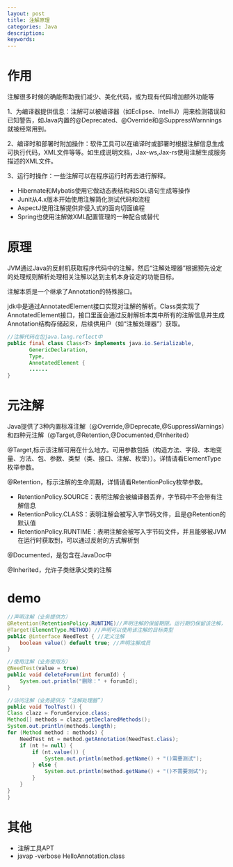 ```yaml
---
layout: post
title: 注解原理
categories: Java
description: 
keywords: 
---
```



# 作用

注解很多时候的确能帮助我们减少、美化代码，或为现有代码增加额外功能等

1、为编译器提供信息：注解可以被编译器（如Eclipse、IntelliJ）用来检测错误和已知警告，如Java内置的@Deprecated、@Override和@SuppressWarnnings就被经常用到。

2、编译时和部署时附加操作：软件工具可以在编译时或部署时根据注解信息生成可执行代码，XML文件等等。如生成说明文档，Jax-ws,Jax-rs使用注解生成服务描述的XML文件。

3、运行时操作：一些注解可以在程序运行时再去进行解释。
- Hibernate和Mybatis使用它做动态表结构和SQL语句生成等操作
- Junit从4.x版本开始使用注解简化测试代码和流程
- AspectJ使用注解提供非侵入式的面向切面编程
- Spring也使用注解做XML配置管理的一种配合或替代



# 原理

JVM通过Java的反射机获取程序代码中的注解，然后“注解处理器”根据预先设定的处理规则解析处理相关注解以达到主机本身设定的功能目标。

注解本质是一个继承了Annotation的特殊接口。

jdk中是通过AnnotatedElement接口实现对注解的解析。Class类实现了AnnotatedElement接口，接口里面会通过反射解析本类中所有的注解信息并生成Annotation结构存储起来，后续供用户（如“注解处理器”）获取。
```java
//注解代码在包java.lang.reflect中
public final class Class<T> implements java.io.Serializable,
       GenericDeclaration,
       Type,
       AnnotatedElement {
       ......
}
```



# 元注解

Java提供了3种内置标准注解（@Override,@Deprecate,@SuppressWarnings）和四种元注解（@Target,@Retention,@Documented,@Inherited）

@Target,标示该注解可用在什么地方。可用参数包括（构造方法、字段、本地变量、方法、包、参数、类型（类、接口、注解、枚举））。详情请看ElementType枚举参数。

@Retention，标示注解的生命周期，详情请看RetentionPolicy枚举参数。
- RetentionPolicy.SOURCE：表明注解会被编译器丢弃，字节码中不会带有注解信息
- RetentionPolicy.CLASS：表明注解会被写入字节码文件，且是@Retention的默认值
- RetentionPolicy.RUNTIME：表明注解会被写入字节码文件，并且能够被JVM 在运行时获取到，可以通过反射的方式解析到

@Documented，是包含在JavaDoc中

@Inherited，允许子类继承父类的注解



# demo
```java
//声明注解（业务提供方）
@Retention(RetentionPolicy.RUNTIME)//声明注解的保留期限。运行期仍保留该注解，可通过反射获得
@Target(ElementType.METHOD) //声明可以使用该注解的目标类型
public @interface NeedTest { //定义注解
    boolean value() default true; //声明注解成员
}

//使用注解（业务使用方）
@NeedTest(value = true)
public void deleteForum(int forumId) {
    System.out.println("删除：" + forumId);
}

//访问注解（业务提供方 “注解处理器”）
public void ToolTest() {
Class clazz = ForumService.class;
Method[] methods = clazz.getDeclaredMethods();
System.out.println(methods.length);
for (Method method : methods) {
    NeedTest nt = method.getAnnotation(NeedTest.class);
    if (nt != null) {
        if (nt.value()) {
            System.out.println(method.getName() + "()需要测试");
        } else {
            System.out.println(method.getName() + "()不需要测试");
        }
    }
}
}
```




# 其他

- 注解工具APT
- javap -verbose HelloAnnotation.class 


